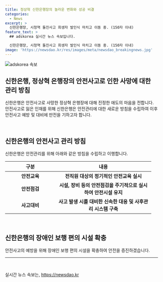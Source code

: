 ```yaml
---
title: 정상혁 신한은행장의 놀라운 변화와 성공 비결
categories:
  - News
excerpt: >
  신한은행장, 시청역 돌진사고 희생자 발인식 마치고 이동 중. (150자 이내)
feature_text: >
  ## adskorea 실시간 뉴스 속보입니다.

  신한은행장, 시청역 돌진사고 희생자 발인식 마치고 이동 중. (150자 이내)
image: 'https://newsdao.kr/res/images/meta/newsdao_breakingnews.jpg'
---
```


<p><img src="https://newsdao.kr/res/images/meta/newsdao_breakingnews.jpg" alt="adskorea 속보" /></p>

<h2 data-ke-size="size26">신한은행, 정상혁 은행장의 안전사고로 인한 사망에 대한 관리 방침</h2>

<p>신한은행은 안전사고로 사망한 정상혁 은행장에 대해 진정한 애도의 마음을 전합니다. 안전사고로 잃은 인재를 위해 신한은행은 안전관리에 대한 새로운 방침을 수립하여 이후 안전사고 예방 및 대비에 만전을 기하고자 합니다.</p>

<p data-ke-size="size16">&nbsp;</p>

<h2 data-ke-size="size24">신한은행의 안전사고 관리 방침</h2>

<p data-ke-size="size16">신한은행은 안전관리를 위해 아래와 같은 방침을 수립하고 이행합니다.</p>

<table>
    <thead>
        <tr>
            <th style="text-align: center; width: 150px;"><b>구분</b></th>
            <th style="text-align: center; width: 300px;"><b>내용</b></th>
        </tr>
    </thead>
    <tbody>
        <tr>
            <td style="text-align: center; height: 17px;"><b>안전교육</b></td>
            <td style="text-align: center; height: 17px;"><b>전직원 대상의 정기적인 안전교육 실시</b></td>
        </tr>
        <tr>
            <td style="text-align: center; height: 17px;"><b>안전점검</b></td>
            <td style="text-align: center; height: 17px;"><b>시설, 장비 등의 안전점검을 주기적으로 실시하여 안전시설 유지</b></td>
        </tr>
        <tr>
            <td style="text-align: center; height: 17px;"><b>사고대비</b></td>
            <td style="text-align: center; height: 17px;"><b>사고 발생 시를 대비한 신속한 대응 및 사후관리 시스템 구축</b></td>
        </tr>
    </tbody>
</table>

<p data-ke-size="size16">&nbsp;</p>

<h2 data-ke-size="size24">신한은행의 장애인 보행 편의 시설 확충</h2>

<p data-ke-size="size16">안전사고의 예방을 위해 장애인 보행 편의 시설을 확충하여 안전을 증진하겠습니다.</p>

<hr>

<p data-ke-size="size16">&nbsp;</p>
실시간 뉴스 속보는, <a href="https://newsdao.kr" rel="dofollow">https://newsdao.kr</a>


